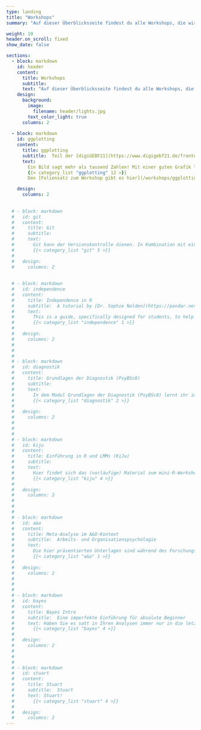 ```yaml
---
type: landing
title: "Workshops"
summary: "Auf dieser Überblicksseite findest du alle Workshops, die wir bereits gehalten haben. Diese betreffen nicht nur die vertiefende Inhalte zu R, sondern auch zu verschiedenen Anwendungsbereichen der Psychologie."

weight: 10
header.on_scroll: fixed
show_date: false

sections:
  - block: markdown
    id: header
    content:
      title: Workshops
      subtitle: 
      text: "Auf dieser Überblicksseite findest du alle Workshops, die wir bereits gehalten haben. Diese betreffen nicht nur vertiefende Inhalte zu R, sondern auch zu Informationen zu den verschiedenen Anwendungsbereichen der Psychologie."
    design:
      background:
        image:
          filename: header/lights.jpg
        text_color_light: true
      columns: 2
      
  - block: markdown
    id: ggplotting
    content:
      title: ggplotting
      subtitle:  Teil der [digiGEBF21](https://www.digigebf21.de/frontend/index.php)
      text:
        Ein Bild sagt mehr als tausend Zahlen! Mit einer guten Grafik lassen sich viele Informationen übersichtlich darstellen, Sachverhalten schnell erkennen und auch an Laien komplizierte Datenlagen verständlich kommunizieren. Dabei ist eine gute Visualisierung nicht einfach. Komplexe Inhalte müssen klar, präzise und effizient dargestellt werden und sollen idealerweise auch noch hübsch aussehen. ggplot ist die R-Antwort auf diese Probleme und kann um diverse Aspekte - z.B. Animationen mit gganimate - erweitert werden!
        {{< category_list "ggplotting" 12 >}}
        Den [Foliensatz zum Workshop gibt es hier](/workshops/ggplotting/ggplotting-folien.pdf).

    design:
      columns: 2
      
      
  # - block: markdown
  #   id: git
  #   content:
  #     title: Git
  #     subtitle:  
  #     text: 
  #       Git kann der Versionskontrolle dienen. In Kombination mit einem Cloud-Service wie beispielsweise GitHub kann die Kollaboration an Coding-Projekten vereinfacht werden. Für erhöhte Anwendungsfreundlichkeit wurde bspw. SmartGit entwickelt. In den nächsten Wochen werden hier verschiedene Einführungen in diese Programme veröffentlicht.
  #       {{< category_list "git" 5 >}}
  # 
  #   design:
  #     columns: 2
      
      
  # - block: markdown
  #   id: independence
  #   content:
  #     title: Independence in R
  #     subtitle:  A tutorial by [Dr. Sophie Nolden](https://pandar.netlify.app/authors/nolden)
  #     text: 
  #       This is a guide, specifically designed for students, to help with your handling of R - especially when working with your own data. Here you will find detailed examples for working with R, data aggregation, descriptive and inferential statistics and much more.
  #       {{< category_list "independence" 1 >}}
  # 
  #   design:
  #     columns: 2
  #           
  #     
  #     
  # - block: markdown
  #   id: diagnostik
  #   content:
  #     title: Grundlagen der Diagnostik (PsyBSc8)
  #     subtitle:  
  #     text: 
  #       In dem Modul Grundlagen der Diagnostik (PsyBSc8) lernt ihr im Praktikum ein psychologisches Testverfahren zu erstellen und empirisch zu überprüfen. In diesem Zusammenhang führen viele von euch wahrscheinlich das erste Mal eine Itemanalyse und eine Exploratorische Faktorenanalyse durch. Hier könnt ihr noch einmal in aller Ruhe nachlesen, was euch im Praktikum schon einmal vorgeführt wurde.
  #       {{< category_list "diagnostik" 2 >}}
  # 
  #   design:
  #     columns: 2
  #           
  #     
  #     
  # - block: markdown
  #   id: kiju
  #   content:
  #     title: Einführung in R und LMMs (KiJu)
  #     subtitle:  
  #     text: 
  #       Hier findet sich das (vorläufige) Material zum mini-R-Workshop für die Abt. Kinder- und Jugendlichenpsychotherapie.
  #       {{< category_list "kiju" 4 >}}
  # 
  #   design:
  #     columns: 2
  #           
  #     
  #     
  # - block: markdown
  #   id: a&o
  #   content:
  #     title: Meta-Analyse im A&O-Kontext
  #     subtitle:  Arbeits- und Organisationspsychologie
  #     text: 
  #       Die hier präsentierten Unterlagen sind während des Forschungsmoduls A&O (SoSe 2020 und WiSe 2020/21) entstanden. Es kann als ergänzende Ressource behandelt werden, in der die Meta-Analyse in einem anderen Bereich der Psychologie (neben der klinischen) angewendet wird.
  #       {{< category_list "a&o" 1 >}}
  # 
  #   design:
  #     columns: 2
  #           
  #     
  #     
  # - block: markdown
  #   id: bayes
  #   content:
  #     title: Bayes Intro
  #     subtitle:  Eine imperfekte Einführung für absolute Beginner
  #     text: Haben Sie es satt in Ihren Analysen immer nur in die letzte Spalte (auf den p-Wert) zu gucken und wollen endlich erfahren, wie Sie auch dann Ergebnisse Ihrer Untersuchung interpretieren können, wenn absolut nichts raus kommt oder die Stichprobe viel zu klein ist? Für genau solche Fälle bieten wir hier eine kurze Einführung in Bayesianische Statistik. Auch diejenigen, die daran interessiert sind, auch in ihren Auswertung tatsächlich kumulativen Erkenntnisfortschritt zu praktizieren oder klassisches Nullhypothesen-Testen aus ethischen Gründen ablehnen, sind herzlich willkommen!
  #       {{< category_list "bayes" 4 >}}
  # 
  #   design:
  #     columns: 2
  # 
  # 
  # 
  # - block: markdown
  #   id: stuart
  #   content:
  #     title: Stuart
  #     subtitle:  Stuart
  #     text: Stuart!
  #       {{< category_list "stuart" 4 >}}
  # 
  #   design:
  #     columns: 2
---
```



